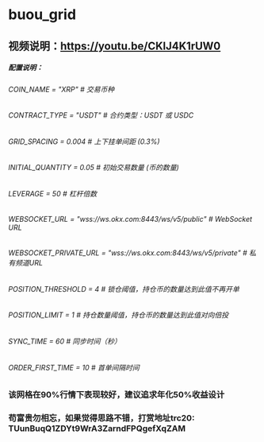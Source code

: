 # buou_grid
## 视频说明：https://youtu.be/CKlJ4K1rUW0


##### 配置说明：

###### COIN_NAME = "XRP"  # 交易币种

###### CONTRACT_TYPE = "USDT"  # 合约类型：USDT 或 USDC

###### GRID_SPACING = 0.004  # 上下挂单间距 (0.3%)

###### INITIAL_QUANTITY = 0.05  # 初始交易数量 (币的数量)

###### LEVERAGE = 50  # 杠杆倍数

###### WEBSOCKET_URL = "wss://ws.okx.com:8443/ws/v5/public"  # WebSocket URL

###### WEBSOCKET_PRIVATE_URL = "wss://ws.okx.com:8443/ws/v5/private"  # 私有频道URL

###### POSITION_THRESHOLD = 4  # 锁仓阈值，持仓币的数量达到此值不再开单

###### POSITION_LIMIT = 1  # 持仓数量阈值，持仓币的数量达到此值对向倍投

###### SYNC_TIME = 60  # 同步时间（秒）

###### ORDER_FIRST_TIME = 10  # 首单间隔时间



### 该网格在90%行情下表现较好，建议追求年化50%收益设计
### 苟富贵勿相忘，如果觉得思路不错，打赏地址trc20: TUunBuqQ1ZDYt9WrA3ZarndFPQgefXqZAM
